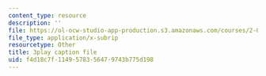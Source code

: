```yaml
---
content_type: resource
description: ''
file: https://ol-ocw-studio-app-production.s3.amazonaws.com/courses/2-003sc-engineering-dynamics-fall-2011/f4d18c7f1149578356479743b775d198_wzEqF_UQkks.srt
file_type: application/x-subrip
resourcetype: Other
title: 3play caption file
uid: f4d18c7f-1149-5783-5647-9743b775d198
---
```

